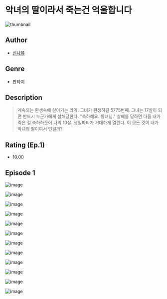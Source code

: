 # 악녀의 딸이라서 죽는건 억울합니다
![thumbnail](https://image-comic.pstatic.net/user_contents_data/challenge_comic/2023/05/24/258015/upload_3559081984157563193_480x623.jpeg)

## Author
- [신나쮸](https://comic.naver.com/artistTitle?id=258015)

## Genre
- 판타지

## Description
> 계속되는 환생속에 살아가는 라익. 그녀가 환생하길 5775번째. 그녀는 17살이 되면 반드시 누군가에게 살해당한다. "축하해요. 황녀님." 살해를 당하면 다들 내가 죽은 걸 축하하듯이 나의 10살. 생일파티가 거대하게 열린다. 이 모든 것이 내가 악녀의 딸이여서 인걸까?


## Rating (Ep.1)
- 10.00

## Episode 1
![image](https://image-comic.pstatic.net/user_contents_data/challenge_comic/2023/05/24/258015/upload_3990527057790840889.jpeg)

![image](https://image-comic.pstatic.net/user_contents_data/challenge_comic/2023/05/24/258015/upload_3689914169944139108.jpeg)

![image](https://image-comic.pstatic.net/user_contents_data/challenge_comic/2023/05/24/258015/upload_3618751372987610470.jpeg)

![image](https://image-comic.pstatic.net/user_contents_data/challenge_comic/2023/05/24/258015/upload_3689628095782216547.jpeg)

![image](https://image-comic.pstatic.net/user_contents_data/challenge_comic/2023/05/24/258015/upload_3834027158946538597.jpeg)

![image](https://image-comic.pstatic.net/user_contents_data/challenge_comic/2023/05/24/258015/upload_4122824672728330595.jpeg)

![image](https://image-comic.pstatic.net/user_contents_data/challenge_comic/2023/05/24/258015/upload_3630855921475806259.jpeg)

![image](https://image-comic.pstatic.net/user_contents_data/challenge_comic/2023/05/24/258015/upload_7378362067195094066.jpeg)

![image](https://image-comic.pstatic.net/user_contents_data/challenge_comic/2023/05/24/258015/upload_3991703723506677558.jpeg)

![image](https://image-comic.pstatic.net/user_contents_data/challenge_comic/2023/05/24/258015/upload_7365748449111847221.jpeg)

![image](https://image-comic.pstatic.net/user_contents_data/challenge_comic/2023/05/24/258015/upload_3978422507775539298.jpeg)

![image](https://image-comic.pstatic.net/user_contents_data/challenge_comic/2023/05/24/258015/upload_3618752467315340898.jpeg)
